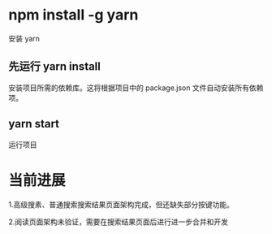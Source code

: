 # npm install -g yarn

安装 yarn

## 先运行 yarn install

安装项目所需的依赖库。这将根据项目中的 package.json 文件自动安装所有依赖项。

## yarn start

运行项目

# 当前进展
1.高级搜素、普通搜索搜索结果页面架构完成，但还缺失部分按键功能。

2.阅读页面架构未验证，需要在搜索结果页面后进行进一步合并和开发


